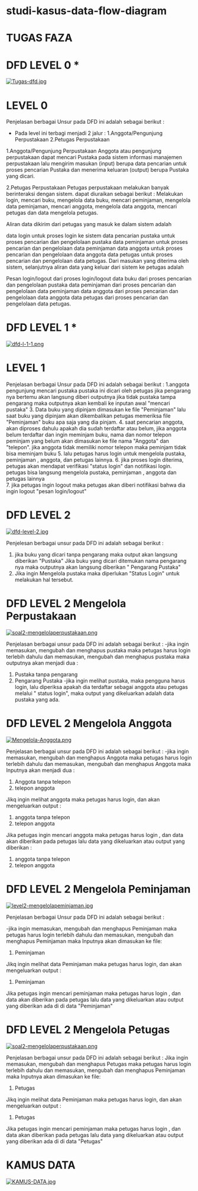 # studi-kasus-data-flow-diagram
# TUGAS FAZA #


# DFD LEVEL 0 *
[![Tugas-dfd.jpg](https://i.postimg.cc/7LhSmdTv/Tugas-dfd.jpg)](https://postimg.cc/5HcHtP3p)

# LEVEL 0
Penjelasan berbagai Unsur pada DFD ini adalah sebagai berikut :
- Pada level ini terbagi menjadi 2 jalur :
 1.Anggota/Pengunjung Perpustakaan
 2.Petugas Perpustakaan

1.Anggota/Pengunjung Perpustakaan 
Anggota atau pengunjung perpustakaan dapat mencari Pustaka pada sistem informasi manajemen perpustakaan 
lalu mengirim masukan (input) berupa data pencarian untuk proses pencarian Pustaka dan menerima keluaran (output) berupa Pustaka yang dicari.

2.Petugas Perpustakaan
Petugas perpustakaan melakukan banyak berinteraksi dengan sistem. dapat diuraikan sebagai berikut : Melakukan login, mencari buku, 
mengelola data buku, mencari peminjaman, mengelola data peminjaman, mencari anggota, mengelola data anggota, mencari petugas dan data mengelola petugas.

Aliran data dikirim dari  petugas yang masuk ke dalam sistem adalah

data login untuk proses login ke sistem
data pencarian pustaka untuk proses pencarian dan pengelolaan pustaka
data peminjaman untuk proses pencarian dan pengelolaan data peminjaman
data anggota untuk proses pencarian dan pengelolaan data anggota
data petugas untuk proses pencarian dan pengelolaan data petugas.
Dari masukan yang diterima oleh sistem, selanjutnya aliran data yang keluar dari sistem ke petugas adalah

Pesan login/logout dari proses login/logout
data buku dari proses pencarian dan pengelolaan pustaka
data peminjaman dari proses pencarian dan pengelolaan data peminjaman
data anggota dari proses pencarian dan pengelolaan data anggota
data petugas dari proses pencarian dan pengelolaan data petugas.


# DFD LEVEL 1 *
[![dfd-l-1-1.png](https://i.postimg.cc/T10rk6Q6/dfd-l-1-1.png)](https://postimg.cc/n9sjzN6R)

# LEVEL 1
Penjelasan berbagai Unsur pada DFD ini adalah sebagai berikut :
1.anggota pengunjung mencari pustaka
pustaka ini dicari oleh petugas jika pengarang nya bertemu akan langsung diberi outputnya jika tidak pustaka tampa pengarang maka outputnya akan kembali ke inputan awal "mencari pustaka"
3. Data buku  yang dipinjam dimasukan ke file "Peminjaman"  lalu saat buku yang dipinjam akan dikembalikan petugas memeriksa file "Peminjaman" buku apa saja yang dia pinjam.
4. saat pencarian anggota, akan diproses dahulu apakah dia sudah terdaftar atau belum, jika anggota belum terdaftar dan ingin meminjam buku, nama dan nomor telepon peminjam yang belum akan dimasukan ke file nama "Anggota" dan "telepon". jika anggota tidak memiliki nomor telepon maka peminjam tidak bisa meminjam buku 
5. lalu petugas harus login untuk mengelola pustaka, peminjaman , anggota, dan petugas lainnya.
6. jika proses login diterima, petugas akan mendapat verifikasi "status login" dan notifikasi login. petugas bisa langsung mengelola pustaka, peminjaman , anggota dan petugas lainnya    
7. jika petugas ingin logout maka petugas akan diberi notifikasi  bahwa dia ingin logout "pesan login/logout"


# DFD LEVEL 2 
[![dfd-level-2.jpg](https://i.postimg.cc/cJ51B5fb/dfd-level-2.jpg)](https://postimg.cc/Ff3Q9pWy)

Penjelesan berbagai unsur pada DFD ini adalah sebagai berikut :
1. jika buku yang dicari tanpa pengarang maka output akan langsung diberikan "Pustaka" Jika buku yang dicari ditemukan nama pengarang nya maka outputnya akan langsung diberikan " Pengarang Pustaka"
2. Jika ingin Mengelola pustaka maka diperlukan "Status Login" untuk melakukan hal tersebut.

# DFD LEVEL 2 Mengelola Perpustakaan
[![soal2-mengelolaperpustakaan.png](https://i.postimg.cc/ZYLNrJC7/soal2-mengelolaperpustakaan.png)](https://postimg.cc/23V3YRdh)

Penjelasan berbagai unsur pada DFD ini adalah sebagai berikut :
-jika ingin memasukan, mengubah dan menghapus pustaka 
maka petugas harus login terlebih dahulu dan memasukan, mengubah dan menghapus pustaka 
maka outputnya akan menjadi dua :
1. Pustaka tanpa pengarang
2. Pengarang Pustaka
-jika ingin melihat pustaka, maka pengguna harus login, lalu diperiksa apakah dia terdaftar sebagai anggota atau petugas melalui " status login", maka output yang dikeluarkan adalah data pustaka yang ada.

# DFD LEVEL 2 Mengelola Anggota 
[![Mengelola-Anggota.png](https://i.postimg.cc/cJN198zQ/Mengelola-Anggota.png)](https://postimg.cc/3knHWWYR)

Penjelasan berbagai unsur pada DFD ini adalah sebagai berikut :
-jika ingin memasukan, mengubah dan menghapus Anggota
maka petugas harus login terlebih dahulu dan memasukan, mengubah dan menghapus Anggota
maka Inputnya akan menjadi dua :
1. Anggota tanpa telepon
2. telepon anggota

Jikq ingin melihat anggota maka petugas harus login, dan akan mengeluarkan output :
1. anggota tanpa telepon
2. telepon anggota

Jika petugas ingin mencari anggota maka petugas harus login , dan data akan diberikan pada petugas lalu data yang dikeluarkan atau output yang diberikan : 
1. anggota tanpa telepon
2. telepon anggota

# DFD LEVEL 2 Mengelola  Peminjaman
[![level2-mengelolapeminjaman.jpg](https://i.postimg.cc/BbNPnfbG/level2-mengelolapeminjaman.jpg)](https://postimg.cc/p5hLs7K0)

Penjelasan berbagai Unsur pada DFD ini adalah sebagai berikut :

-jika ingin memasukan, mengubah dan menghapus Peminjaman
maka petugas harus login terlebih dahulu dan memasukan, mengubah dan menghapus Peminjaman
maka Inputnya akan dimasukan ke file:
1. Peminjaman

Jikq ingin melihat data Peminjaman maka petugas harus login, dan akan mengeluarkan output :
1. Peminjaman

Jika petugas ingin mencari peminjaman maka petugas harus login , dan data akan diberikan pada petugas lalu data yang dikeluarkan atau output yang diberikan ada di di data "Peminjaman"

# DFD LEVEL 2 Mengelola Petugas
[![soal2-mengelolaperpustakaan.png](https://i.postimg.cc/ZYLNrJC7/soal2-mengelolaperpustakaan.png)](https://postimg.cc/23V3YRdh)

Penjelasan berbagai unsur pada DFD ini adalah sebagai berikut :
Jika ingin memasukan, mengubah dan menghapus Petugas
maka petugas harus login terlebih dahulu dan memasukan, mengubah dan menghapus Peminjaman
maka Inputnya akan dimasukan ke file:
1. Petugas

Jikq ingin melihat data Peminjaman maka petugas harus login, dan akan mengeluarkan output :
1. Petugas

Jika petugas ingin mencari peminjaman maka petugas harus login , dan data akan diberikan pada petugas lalu data yang dikeluarkan atau output yang diberikan ada di di data "Petugas"

# KAMUS DATA
[![KAMUS-DATA.jpg](https://i.postimg.cc/fbrs4t22/KAMUS-DATA.jpg)](https://postimg.cc/7C0d06y0)
	
